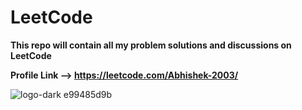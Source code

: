 # LeetCode
**This repo will contain all my problem solutions and discussions on LeetCode**

**Profile Link  --> https://leetcode.com/Abhishek-2003/**

![logo-dark e99485d9b](https://user-images.githubusercontent.com/106394426/171146618-ac484f30-ab52-49e9-a5c3-f61805d8a674.svg)


